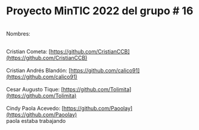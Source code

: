 # Proyecto MinTIC 2022 del grupo # 16

<br>Nombres:</br>

<br> Cristian Cometa: [https://github.com/CristianCCB](https://github.com/CristianCCB)</br>
<br>Cristian Andrés Blandón: [https://github.com/calico91](https://github.com/calico91)</br>
<br>Cesar Augusto Tique: [https://github.com/Tolimita](https://github.com/Tolimita)</br>
<br>Cindy Paola Acevedo: [https://github.com/Paoolay](https://github.com/Paoolay)</br>
paola estaba trabajando